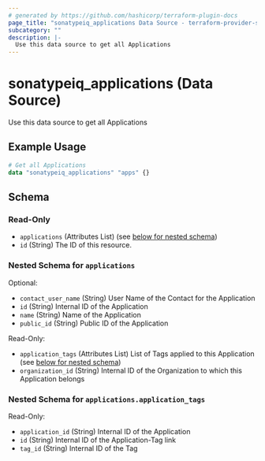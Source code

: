 ```yaml
---
# generated by https://github.com/hashicorp/terraform-plugin-docs
page_title: "sonatypeiq_applications Data Source - terraform-provider-sonatypeiq"
subcategory: ""
description: |-
  Use this data source to get all Applications
---
```


# sonatypeiq_applications (Data Source)

Use this data source to get all Applications

## Example Usage

```terraform
# Get all Applications
data "sonatypeiq_applications" "apps" {}
```

<!-- schema generated by tfplugindocs -->
## Schema

### Read-Only

- `applications` (Attributes List) (see [below for nested schema](#nestedatt--applications))
- `id` (String) The ID of this resource.

<a id="nestedatt--applications"></a>
### Nested Schema for `applications`

Optional:

- `contact_user_name` (String) User Name of the Contact for the Application
- `id` (String) Internal ID of the Application
- `name` (String) Name of the Application
- `public_id` (String) Public ID of the Application

Read-Only:

- `application_tags` (Attributes List) List of Tags applied to this Application (see [below for nested schema](#nestedatt--applications--application_tags))
- `organization_id` (String) Internal ID of the Organization to which this Application belongs

<a id="nestedatt--applications--application_tags"></a>
### Nested Schema for `applications.application_tags`

Read-Only:

- `application_id` (String) Internal ID of the Application
- `id` (String) Internal ID of the Application-Tag link
- `tag_id` (String) Internal ID of the Tag
